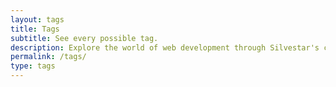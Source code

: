 ```yaml
---
layout: tags
title: Tags
subtitle: See every possible tag.
description: Explore the world of web development through Silvestar's categorized articles on various topics like CSS, freelancing, and more.
permalink: /tags/
type: tags
---
```

